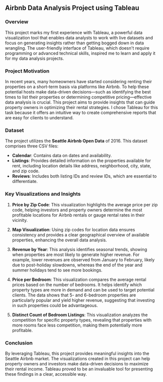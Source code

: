 ## Airbnb Data Analysis Project using Tableau

### Overview

This project marks my first experience with Tableau, a powerful data visualization tool that enables data analysts to work with live datasets and focus on generating insights rather than getting bogged down in data wrangling. The user-friendly interface of Tableau, which doesn't require programming or advanced technical skills, inspired me to learn and apply it for my data analysis projects.

### Project Motivation

In recent years, many homeowners have started considering renting their properties on a short-term basis via platforms like Airbnb. To help these potential hosts make data-driven decisions—such as identifying the best times to list their properties or determining competitive pricing—effective data analysis is crucial. This project aims to provide insights that can guide property owners in optimizing their rental strategies. I chose Tableau for this task because it offers an intuitive way to create comprehensive reports that are easy for clients to understand.

### Dataset

The project utilizes the **Seattle Airbnb Open Data** of 2016. This dataset comprises three CSV files:

- **Calendar**: Contains data on dates and availability.
- **Listings**: Provides detailed information on the properties available for rent, including location details like address, neighborhood, city, state, and zip code.
- **Reviews**: Includes both listing IDs and review IDs, which are essential to differentiate.

### Key Visualizations and Insights

1. **Price by Zip Code**: This visualization highlights the average price per zip code, helping investors and property owners determine the most profitable locations for Airbnb rentals or gauge rental rates in their vicinity.

2. **Map Visualization**: Using zip codes for location data ensures consistency and provides a clear geographical overview of available properties, enhancing the overall data analysis.

3. **Revenue by Year**: This analysis identifies seasonal trends, showing when properties are most likely to generate higher revenue. For example, lower revenues are observed from January to February, likely due to post-holiday slowdowns, whereas the end of the year and summer holidays tend to see more bookings.

4. **Price per Bedroom**: This visualization compares the average rental prices based on the number of bedrooms. It helps identify which property types are more in demand and can be used to target potential clients. The data shows that 5- and 6-bedroom properties are particularly popular and yield higher revenue, suggesting that investing in such properties could be advantageous.

5. **Distinct Count of Bedroom Listings**: This visualization analyzes the competition for specific property types, revealing that properties with more rooms face less competition, making them potentially more profitable.

### Conclusion

By leveraging Tableau, this project provides meaningful insights into the Seattle Airbnb market. The visualizations created in this project can help property owners and investors make data-driven decisions to maximize their rental income. Tableau proved to be an invaluable tool for presenting these findings in a clear, accessible way.

